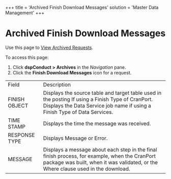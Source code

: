 +++
title = 'Archived Finish Download Messages'
solution = 'Master Data Management'
+++

# Archived Finish Download Messages

<div class="use">

Use this page to [View Archived
Requests](../Use_Cases/View_Archived_Requests_DGE.htm).

</div>

To access this page:

1.  Click <span style="font-weight: bold;">dspConduct \> Archives</span>
    in the <span style="font-style: italic;">Navigation</span> pane.
2.  Click the <span style="font-weight: bold;">Finish Download
    Messages</span> icon for a
request.

|               |                                                                                                                                                                                    |
| ------------- | ---------------------------------------------------------------------------------------------------------------------------------------------------------------------------------- |
| Field         | Description                                                                                                                                                                        |
| FINISH OBJECT | Displays the source table and target table used in the posting If using a Finish Type of CranPort. Displays the Data Service job name if using a Finish Type of Data Services.     |
| TIME STAMP    | Displays the time the message was received.                                                                                                                                        |
| RESPONSE TYPE | Displays Message or Error.                                                                                                                                                         |
| MESSAGE       | Displays a message about each step in the final finish process, for example, when the CranPort package was built, when it was validated, or the Where clause used in the download. |
